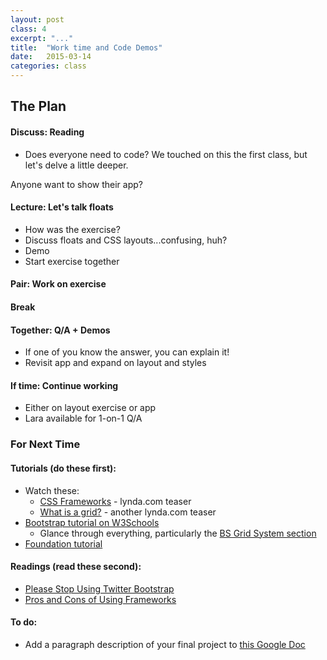 ```yaml
---
layout: post
class: 4
excerpt: "..."
title:  "Work time and Code Demos"
date:   2015-03-14
categories: class
---
```


## The Plan

#### <span class="post-title-pre">Discuss:</span> Reading

* Does everyone need to code? We touched on this the first class, but let's delve a little deeper.

Anyone want to show their app?

#### <span class="post-title-pre">Lecture:</span> Let's talk floats

* How was the exercise?
* Discuss floats and CSS layouts...confusing, huh?
* Demo
* Start exercise together

#### <span class="post-title-pre">Pair:</span> Work on exercise

#### Break

#### <span class="post-title-pre">Together:</span> Q/A + Demos

* If one of you know the answer, you can explain it!
* Revisit app and expand on layout and styles

#### <span class="post-title-pre">If time:</span> Continue working

* Either on layout exercise or app
* Lara available for 1-on-1 Q/A 


<div class="notice post-todos" markdown="1">

### For Next Time

#### Tutorials (do these first):

* Watch these:
	* [CSS Frameworks](https://www.youtube.com/watch?v=zJ78W_kdmCA) - lynda.com teaser
	* [What is a grid?](https://www.youtube.com/watch?v=0IrWRuEyXYA) - another lynda.com teaser
* [Bootstrap tutorial on W3Schools](http://www.w3schools.com/bootstrap/default.asp)
	* Glance through everything, particularly the [BS Grid System section](http://www.w3schools.com/bootstrap/bootstrap_grid_system.asp)
* [Foundation tutorial](http://www.webdesignerdepot.com/2013/11/how-to-get-started-with-foundation-5/)

#### Readings (read these second):

* [Please Stop Using Twitter Bootstrap](http://notes.gross.is/post/43508972396/please-stop-using-twitter-bootstrap)
* [Pros and Cons of Using Frameworks](http://themetaq.com/articles/the-pros-and-cons-of-using-a-front-end-framework)


#### To do:

* Add a paragraph description of your final project to [this Google Doc](https://docs.google.com/document/d/19j7mzm6Dojryt2j8mX6MZLa5VQwiGvXgHREGMGFaOc4/edit?usp=sharing)

</div>